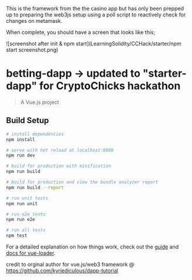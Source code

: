 
This is the framework from the the casino app but has only been prepped up to preparing the web3js setup using a poll script to reactively check for changes on metamask.

When complete, you should have a screen that looks like this;

![screenshot after init & npm start](LearningSolidity/CCHack/starter/npm start screenshot.png)


# betting-dapp -> updated to "starter-dapp" for CryptoChicks hackathon

> A Vue.js project

## Build Setup

``` bash
# install dependencies
npm install

# serve with hot reload at localhost:8080
npm run dev

# build for production with minification
npm run build

# build for production and view the bundle analyzer report
npm run build --report

# run unit tests
npm run unit

# run e2e tests
npm run e2e

# run all tests
npm test
```

For a detailed explanation on how things work, check out the [guide](http://vuejs-templates.github.io/webpack/) and [docs for vue-loader](http://vuejs.github.io/vue-loader).

credit to orginal author for vue.js/web3 framework @ https://github.com/kyriediculous/dapp-tutorial
